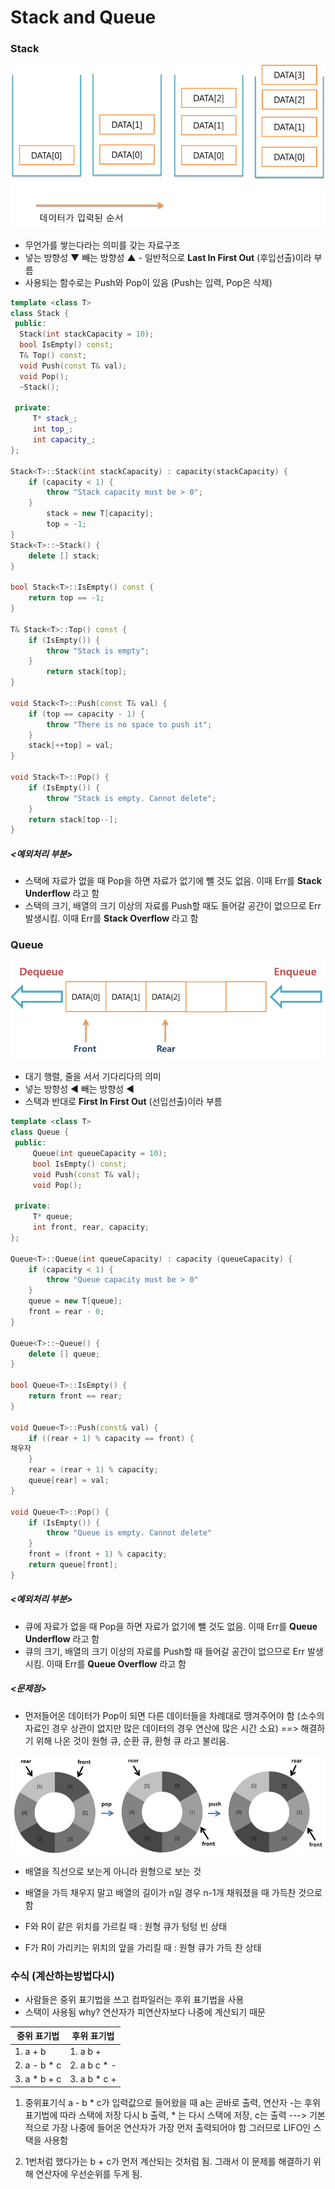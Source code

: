 Stack and Queue
===============

### Stack

![](image/stack2.png)

-	무언가를 쌓는다라는 의미를 갖는 자료구조
-	넣는 방향성 ▼ 빼는 방향성 ▲ - 일반적으로 **Last In First Out** (후입선출)이라 부름
-	사용되는 함수로는 Push와 Pop이 있음 (Push는 입력, Pop은 삭제)

```c++
template <class T>
class Stack {
 public:
  Stack(int stackCapacity = 10);
  bool IsEmpty() const;
  T& Top() const;
  void Push(const T& val);
  void Pop();
  ~Stack();

 private:
	 T* stack_;
	 int top_;
	 int capacity_;
};

Stack<T>::Stack(int stackCapacity) : capacity(stackCapacity) {
	if (capacity < 1) {
		throw "Stack capacity must be > 0";
	}
		stack = new T[capacity];
		top = -1;
}
Stack<T>::~Stack() {
	delete [] stack;
}

bool Stack<T>::IsEmpty() const {
	return top == -1;
}

T& Stack<T>::Top() const {
	if (IsEmpty()) {
		throw "Stack is empty";
	}
		return stack[top];
}

void Stack<T>::Push(const T& val) {
	if (top == capacity - 1) {
		throw "There is no space to push it";
	}
	stack[++top] = val;
}

void Stack<T>::Pop() {
	if (IsEmpty()) {
		throw "Stack is empty. Cannot delete";
	}
	return stack[top--];
}
```

##### <예외처리 부분>

-	스택에 자료가 없을 때 Pop을 하면 자료가 없기에 뺄 것도 없음. 이때 Err를 **Stack Underflow** 라고 함
-	스택의 크기, 배열의 크기 이상의 자료를 Push할 때도 들어갈 공간이 없으므로 Err 발생시킴. 이때 Err를 **Stack Overflow** 라고 함

### Queue

![](image/queue2.png)

-	대기 행렬, 줄을 서서 기다리다의 의미
-	넣는 방향성 ◀ 빼는 방향성 ◀
-	스택과 반대로 **First In First Out** (선입선출)이라 부름

```c++
template <class T>
class Queue {
 public:
	 Queue(int queueCapacity = 10);
	 bool IsEmpty() const;
	 void Push(const T& val);
	 void Pop();

 private:
	 T* queue;
	 int front, rear, capacity;
};

Queue<T>::Queue(int queueCapacity) : capacity (queueCapacity) {
	if (capacity < 1) {
		throw "Queue capacity must be > 0"
	}
	queue = new T[queue];
	front = rear - 0;
}

Queue<T>::~Queue() {
	delete [] queue;
}

bool Queue<T>::IsEmpty() {
	return front == rear;
}

void Queue<T>::Push(const& val) {
	if ((rear + 1) % capacity == front) {
채우자
	}
	rear = (rear + 1) % capacity;
	queue[rear] = val;
}

void Queue<T>::Pop() {
	if (IsEmpty()) {
		throw "Queue is empty. Cannot delete"
	}
	front = (front + 1) % capacity;
	return queue[front];
}

```

##### <예외처리 부분>

-	큐에 자료가 없을 때 Pop을 하면 자료가 없기에 뺄 것도 없음. 이때 Err를 **Queue Underflow** 라고 함
-	큐의 크기, 배열의 크기 이상의 자료를 Push할 때 들어갈 공간이 없으므로 Err 발생시킴. 이때 Err를 **Queue Overflow** 라고 함

##### <문제점>

-	먼저들어온 데이터가 Pop이 되면 다른 데이터들을 차례대로 땡겨주어야 함 (소수의 자료인 경우 상관이 없지만 많은 데이터의 경우 연산에 많은 시간 소요) ==> 해결하기 위해 나온 것이 원형 큐, 순환 큐, 환형 큐 라고 불리움.

![](image/circular_queue_.png)

-	배열을 직선으로 보는게 아니라 원형으로 보는 것
-	배열을 가득 채우지 말고 배열의 길이가 n일 경우 n-1개 채워졌을 때 가득찬 것으로 함

-	F와 R이 같은 위치를 가르킬 때 : 원형 큐가 텅텅 빈 상태

-	F가 R이 가리키는 위치의 앞을 가리킬 때 : 원형 큐가 가득 찬 상태

### 수식 (계산하는방법다시)

-	사람들은 중위 표기법을 쓰고 컴파일러는 후위 표기법을 사용
-	스택이 사용됨 why? 연산자가 피연산자보다 나중에 계산되기 때문

| 중위 표기법  | 후위 표기법  |
|--------------|--------------|
| 1. a + b     | 1. a b +     |
| 2. a - b * c | 2. a b c * - |
| 3. a * b + c | 3. a b * c + |

1.	중위표기식 a - b * c가 입력값으로 들어왔을 때 a는 곧바로 출력, 연산자 -는 후위 표기법에 따라 스택에 저장 다시 b 출력, * 는 다시 스택에 저장, c는 출력 ---> 기본적으로 가장 나중에 들어온 연산자가 가장 먼저 출력되어야 함 그러므로 LIFO인 스택을 사용함

2.	1번처럼 했다가는 b + c가 먼저 계산되는 것처럼 됨. 그래서 이 문제를 해결하기 위해 연산자에 우선순위를 두게 됨.
